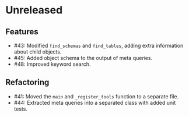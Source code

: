 # Unreleased

## Features

* #43: Modified `find_schemas` and `find_tables`, adding extra information about child objects.
* #45: Added object schema to the output of meta queries.
* #48: Improved keyword search.

## Refactoring

* #41: Moved the `main` and `_register_tools` function to a separate file.
* #44: Extracted meta queries into a separated class with added unit tests.
